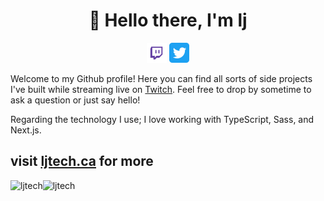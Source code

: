 <h1 align="center">👋 Hello there, I'm lj</h1>

<p align="center">
    <a href="https://twitch.tv/ljtechdotca"><img height="32" width="32" src="https://raw.githubusercontent.com/edent/SuperTinyIcons/master/images/svg/twitch.svg" /></a>
    <a href="https://twitter.com/ljtechdotca"><img height="32" width="32" src="https://raw.githubusercontent.com/edent/SuperTinyIcons/master/images/svg/twitter.svg" /></a>
</p>

Welcome to my Github profile! Here you can find all sorts of side projects I've built while streaming live on [Twitch](https://twitch.tv/ljtechdotca). Feel free to drop by sometime to ask a question or just say hello!

Regarding the technology I use; I love working with TypeScript, Sass, and Next.js.


visit [ljtech.ca](https://ljtech.ca) for more
---

<p><img align="left" src="https://github-readme-stats.vercel.app/api/top-langs?username=ljtechdotca&show_icons=true&locale=en&layout=compact&theme=gotham&card_width=300" alt="ljtech" /></p>
<p><img align="left" src="https://github-readme-stats.vercel.app/api?username=ljtechdotca&show_icons=true&locale=en&theme=gotham&hide=stars&hide_rank=true" alt="ljtech" /></p>
